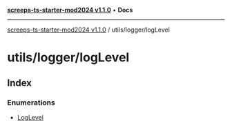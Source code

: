 [**screeps-ts-starter-mod2024 v1.1.0**](../../../README.md) • **Docs**

***

[screeps-ts-starter-mod2024 v1.1.0](../../../modules.md) / utils/logger/logLevel

# utils/logger/logLevel

## Index

### Enumerations

- [LogLevel](enumerations/LogLevel.md)
